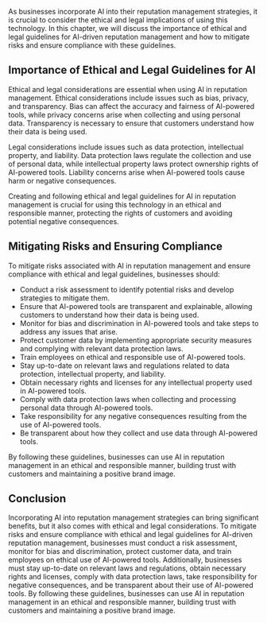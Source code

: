 
As businesses incorporate AI into their reputation management strategies, it is crucial to consider the ethical and legal implications of using this technology. In this chapter, we will discuss the importance of ethical and legal guidelines for AI-driven reputation management and how to mitigate risks and ensure compliance with these guidelines.

Importance of Ethical and Legal Guidelines for AI
-------------------------------------------------

Ethical and legal considerations are essential when using AI in reputation management. Ethical considerations include issues such as bias, privacy, and transparency. Bias can affect the accuracy and fairness of AI-powered tools, while privacy concerns arise when collecting and using personal data. Transparency is necessary to ensure that customers understand how their data is being used.

Legal considerations include issues such as data protection, intellectual property, and liability. Data protection laws regulate the collection and use of personal data, while intellectual property laws protect ownership rights of AI-powered tools. Liability concerns arise when AI-powered tools cause harm or negative consequences.

Creating and following ethical and legal guidelines for AI in reputation management is crucial for using this technology in an ethical and responsible manner, protecting the rights of customers and avoiding potential negative consequences.

Mitigating Risks and Ensuring Compliance
----------------------------------------

To mitigate risks associated with AI in reputation management and ensure compliance with ethical and legal guidelines, businesses should:

* Conduct a risk assessment to identify potential risks and develop strategies to mitigate them.
* Ensure that AI-powered tools are transparent and explainable, allowing customers to understand how their data is being used.
* Monitor for bias and discrimination in AI-powered tools and take steps to address any issues that arise.
* Protect customer data by implementing appropriate security measures and complying with relevant data protection laws.
* Train employees on ethical and responsible use of AI-powered tools.
* Stay up-to-date on relevant laws and regulations related to data protection, intellectual property, and liability.
* Obtain necessary rights and licenses for any intellectual property used in AI-powered tools.
* Comply with data protection laws when collecting and processing personal data through AI-powered tools.
* Take responsibility for any negative consequences resulting from the use of AI-powered tools.
* Be transparent about how they collect and use data through AI-powered tools.

By following these guidelines, businesses can use AI in reputation management in an ethical and responsible manner, building trust with customers and maintaining a positive brand image.

Conclusion
----------

Incorporating AI into reputation management strategies can bring significant benefits, but it also comes with ethical and legal considerations. To mitigate risks and ensure compliance with ethical and legal guidelines for AI-driven reputation management, businesses must conduct a risk assessment, monitor for bias and discrimination, protect customer data, and train employees on ethical use of AI-powered tools. Additionally, businesses must stay up-to-date on relevant laws and regulations, obtain necessary rights and licenses, comply with data protection laws, take responsibility for negative consequences, and be transparent about their use of AI-powered tools. By following these guidelines, businesses can use AI in reputation management in an ethical and responsible manner, building trust with customers and maintaining a positive brand image.
